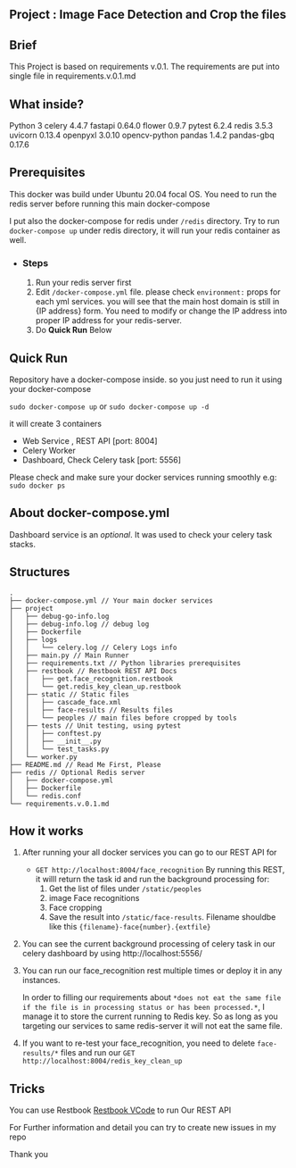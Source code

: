 ## Project : Image Face Detection and Crop the files

## Brief
This Project is based on requirements v.0.1.
The requirements are put into single file in requirements.v.0.1.md

## What inside?
Python 3
celery 4.4.7
fastapi 0.64.0
flower 0.9.7
pytest 6.2.4
redis 3.5.3
uvicorn 0.13.4
openpyxl 3.0.10
opencv-python
pandas 1.4.2
pandas-gbq 0.17.6

## Prerequisites
This docker was build under Ubuntu 20.04 focal OS.
You need to run the redis server before running this main docker-compose

I put also the docker-compose for redis under ```/redis``` directory. Try to run ```docker-compose up``` under redis directory, it will run your redis container as well.

- ### Steps
  1. Run your redis server first
  2. Edit ```/docker-compose.yml``` file.
        please check  ```environment:``` props for each yml services.  you will see that the main host domain is still in {IP address} form. You need to modify or change the IP address into proper IP address for your redis-server.
  3. Do **Quick Run** Below

## Quick Run
Repository have a docker-compose inside. so you just need to run it using your docker-compose

``` sudo docker-compose up ``` or ``` sudo docker-compose up -d ```

it will create 3 containers
- Web Service , REST API [port: 8004]
- Celery Worker 
- Dashboard, Check Celery task [port: 5556]

Please check and make sure your docker services running smoothly e.g:
``` sudo docker ps ```



## About docker-compose.yml
Dashboard service is an *optional*. It was used to check your celery task stacks.

## Structures
```
.
├── docker-compose.yml // Your main docker services
├── project
│   ├── debug-go-info.log
│   ├── debug-info.log // debug log
│   ├── Dockerfile
│   ├── logs
│   │   └── celery.log // Celery Logs info
│   ├── main.py // Main Runner
│   ├── requirements.txt // Python libraries prerequisites
│   ├── restbook // Restbook REST API Docs
│   │   ├── get.face_recognition.restbook
│   │   └── get.redis_key_clean_up.restbook
│   ├── static // Static files 
│   │   ├── cascade_face.xml
│   │   ├── face-results // Results files
│   │   └── peoples // main files before cropped by tools
│   ├── tests // Unit testing, using pytest
│   │   ├── conftest.py
│   │   ├── __init__.py
│   │   └── test_tasks.py
│   └── worker.py
├── README.md // Read Me First, Please
├── redis // Optional Redis server
│   ├── docker-compose.yml
│   ├── Dockerfile
│   └── redis.conf
└── requirements.v.0.1.md
```

## How it works
1. After running your all docker services you can go to our REST API for 
    - ```GET http://localhost:8004/face_recognition```
        By running this REST, it willl return the task id and run the background processing for:
        1. Get the list of files under ```/static/peoples```
        2. image Face recognitions
        3. Face cropping
        4. Save the result into ```/static/face-results```. Filename shouldbe like this ```{filename}-face{number}.{extfile}```
2. You can see the current background processing of celery task in our celery dashboard by using http://localhost:5556/
3. You can run our face_recognition rest multiple times or deploy it in any instances.
   
    In order to filling our requirements about `*does not eat the same file if the file is in processing status or has been processed.*`, I manage it to store the current running to Redis key. So as long as you targeting our services to same redis-server it will not eat the same file.
4. If you want to re-test your face_recognition, you need to delete ```face-results/*``` files and run our ```GET http://localhost:8004/redis_key_clean_up```

## Tricks
You can use Restbook [Restbook VCode](https://marketplace.visualstudio.com/items?itemName=tanhakabir.rest-book) to run Our REST API

For Further information and detail you can try to create new issues in my repo

Thank you
